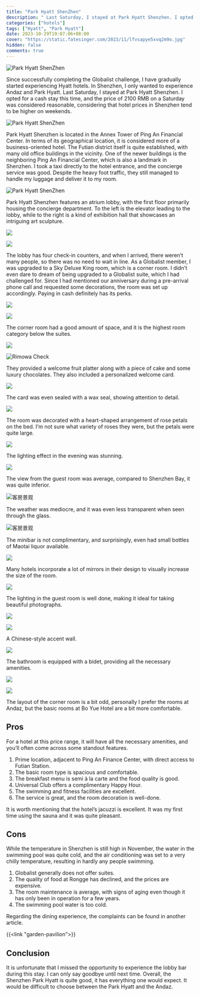 ```yaml
---
title: "Park Hyatt ShenZhen"
description: " Last Saturday, I stayed at Park Hyatt Shenzhen. I opted for a cash stay this time, and the price of 2100 RMB on a Saturday was considered reasonable, considering that hotel prices in Shenzhen tend to be higher on weekends."
categories: ["hotels"]
tags: ["Hyatt", "Park Hyatt"]
date: 2023-10-29T19:07:06+08:00
cover: "https://static.fatesinger.com/2023/11/lfvsapye5xvq2m9o.jpg"
hidden: false
comments: true
---
```


![Park Hyatt ShenZhen](https://static.fatesinger.com/2023/11/lfvsapye5xvq2m9o.jpg)

Since successfully completing the Globalist challenge, I have gradually started experiencing Hyatt hotels. In Shenzhen, I only wanted to experience Andaz and Park Hyatt. Last Saturday, I stayed at Park Hyatt Shenzhen. I opted for a cash stay this time, and the price of 2100 RMB on a Saturday was considered reasonable, considering that hotel prices in Shenzhen tend to be higher on weekends.

![Park Hyatt ShenZhen](https://static.fatesinger.com/2023/11/661e0wc48e3ifpr4.jpg)

Park Hyatt Shenzhen is located in the Annex Tower of Ping An Financial Center. In terms of its geographical location, it is considered more of a business-oriented hotel. The Futian district itself is quite established, with many old office buildings in the vicinity. One of the newer buildings is the neighboring Ping An Financial Center, which is also a landmark in Shenzhen. I took a taxi directly to the hotel entrance, and the concierge service was good. Despite the heavy foot traffic, they still managed to handle my luggage and deliver it to my room.

![Park Hyatt ShenZhen](https://static.fatesinger.com/2023/11/rkweqwtubz8scadc.jpg)

Park Hyatt Shenzhen features an atrium lobby, with the first floor primarily housing the concierge department. To the left is the elevator leading to the lobby, while to the right is a kind of exhibition hall that showcases an intriguing art sculpture.

![](//static.fatesinger.com/2023/11/usctxmt3zz9c6x90.jpg)

![](//static.fatesinger.com/2023/10/orn0qzjntebzsevx.jpg)

The lobby has four check-in counters, and when I arrived, there weren’t many people, so there was no need to wait in line. As a Globalist member, I was upgraded to a Sky Deluxe King room, which is a corner room. I didn’t even dare to dream of being upgraded to a Globalist suite, which I had challenged for. Since I had mentioned our anniversary during a pre-arrival phone call and requested some decorations, the room was set up accordingly. Paying in cash definitely has its perks.

![](//static.fatesinger.com/2023/11/x6ao24gha0ut8osa.jpg)

![](//static.fatesinger.com/2023/11/0ys4fja837ixpq0h.jpg)

The corner room had a good amount of space, and it is the highest room category below the suites.

![](https://static.fatesinger.com/2023/11/r6lty7w8ofbazpix.jpg)

![Rimowa Check ](https://static.fatesinger.com/2023/10/xlz7ch49kabcpbuc.jpg)

They provided a welcome fruit platter along with a piece of cake and some luxury chocolates. They also included a personalized welcome card.

![](https://static.fatesinger.com/2023/11/tytore2ay2dycp6j.jpg)

The card was even sealed with a wax seal, showing attention to detail.

![](https://static.fatesinger.com/2023/11/x1zomq27msedlxj0.jpg)

The room was decorated with a heart-shaped arrangement of rose petals on the bed. I’m not sure what variety of roses they were, but the petals were quite large.

![](https://static.fatesinger.com/2023/11/ieubffw1xuv3v1t0.jpg)

The lighting effect in the evening was stunning.

![](https://static.fatesinger.com/2023/11/eb5f7woree9vkamj.jpg)

The view from the guest room was average, compared to Shenzhen Bay, it was quite inferior.

![客房景观](https://static.fatesinger.com/2023/11/qlqh69jtlms3hogq.jpg)

The weather was mediocre, and it was even less transparent when seen through the glass.

![客房景观](https://static.fatesinger.com/2023/11/emvoud5taucje0n0.jpg)

The minibar is not complimentary, and surprisingly, even had small bottles of Maotai liquor available.

![](https://static.fatesinger.com/2023/11/mm7pfjrzjrnze7wd.jpg)

Many hotels incorporate a lot of mirrors in their design to visually increase the size of the room.

![](https://static.fatesinger.com/2023/11/9kxhnf4wi170f0zv.jpg)

The lighting in the guest room is well done, making it ideal for taking beautiful photographs.

![](https://static.fatesinger.com/2023/11/nrbcdj0azmthfksb.jpg)

![](https://static.fatesinger.com/2023/11/wnmwte43rb4druhh.jpg)

A Chinese-style accent wall.

![](https://static.fatesinger.com/2023/11/kb5vr3etmn3th5xu.jpg)

The bathroom is equipped with a bidet, providing all the necessary amenities.

![](https://static.fatesinger.com/2023/11/e6xw4kygfcdc39mc.jpg)

![](https://static.fatesinger.com/2023/11/45cvz90ftubmt5k4.jpg)

The layout of the corner room is a bit odd, personally I prefer the rooms at Andaz, but the basic rooms at Bo Yue Hotel are a bit more comfortable.

## Pros

For a hotel at this price range, it will have all the necessary amenities, and you’ll often come across some standout features.

1. Prime location, adjacent to Ping An Finance Center, with direct access to Futian Station.
2. The basic room type is spacious and comfortable.
3. The breakfast menu is semi à la carte and the food quality is good.
4. Universal Club offers a complimentary Happy Hour.
5. The swimming and fitness facilities are excellent.
6. The service is great, and the room decoration is well-done.

It is worth mentioning that the hotel’s jacuzzi is excellent. It was my first time using the sauna and it was quite pleasant.

## Cons

While the temperature in Shenzhen is still high in November, the water in the swimming pool was quite cold, and the air conditioning was set to a very chilly temperature, resulting in hardly any people swimming.

1. Globalist generally does not offer suites.
2. The quality of food at Rongge has declined, and the prices are expensive.
3. The room maintenance is average, with signs of aging even though it has only been in operation for a few years.
4. The swimming pool water is too cold.

Regarding the dining experience, the complaints can be found in another article.

{{<link "garden-pavilion">}}

## Conclusion

It is unfortunate that I missed the opportunity to experience the lobby bar during this stay. I can only say goodbye until next time. Overall, the Shenzhen Park Hyatt is quite good, it has everything one would expect. It would be difficult to choose between the Park Hyatt and the Andaz.
